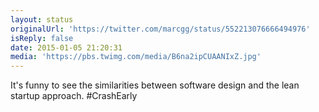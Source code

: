 ```yaml
---
layout: status
originalUrl: 'https://twitter.com/marcgg/status/552213076666494976'
isReply: false
date: 2015-01-05 21:20:31
media: 'https://pbs.twimg.com/media/B6na2ipCUAANIxZ.jpg'
---
```


It's funny to see the similarities between software design and the lean startup approach. #CrashEarly 
